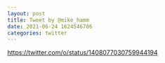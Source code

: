 ```yaml
--- 
layout: post 
title: Tweet by @mike_hamm 
date: 2021-06-24 1624546706 
categories: twitter 
--- 
```

https://twitter.com/o/status/1408077030759944194